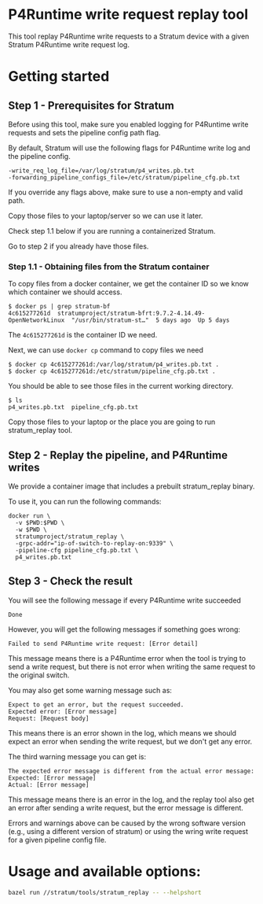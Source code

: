 <!--
Copyright 2020-present Open Networking Foundation

SPDX-License-Identifier: Apache-2.0
-->

P4Runtime write request replay tool
====

This tool replay P4Runtime write requests to a Stratum device with a given
Stratum P4Runtime write request log.

# Getting started

## Step 1 - Prerequisites for Stratum

Before using this tool, make sure you enabled logging for P4Runtime write requests
and sets the pipeline config path flag.

By default, Stratum will use the following flags for P4Runtime write log and
the pipeline config.

```
-write_req_log_file=/var/log/stratum/p4_writes.pb.txt
-forwarding_pipeline_configs_file=/etc/stratum/pipeline_cfg.pb.txt
```

If you override any flags above, make sure to use a non-empty and valid path.

Copy those files to your laptop/server so we can use it later.

Check step 1.1 below if you are running a containerized Stratum.

Go to step 2 if you already have those files.

### Step 1.1 - Obtaining files from the Stratum container

To copy files from a docker container,  we get the container ID so we know which
container we should access.

```
$ docker ps | grep stratum-bf
4c615277261d  stratumproject/stratum-bfrt:9.7.2-4.14.49-OpenNetworkLinux  "/usr/bin/stratum-st…"  5 days ago  Up 5 days
```

The `4c615277261d` is the container ID we need.

Next, we can use `docker cp` command to copy files we need

```
$ docker cp 4c615277261d:/var/log/stratum/p4_writes.pb.txt .
$ docker cp 4c615277261d:/etc/stratum/pipeline_cfg.pb.txt .
```

You should be able to see those files in the current working directory.

```
$ ls
p4_writes.pb.txt  pipeline_cfg.pb.txt
```

Copy those files to your laptop or the place you are going to run stratum_replay tool.

## Step 2 - Replay the pipeline, and P4Runtime writes

We provide a container image that includes a prebuilt stratum_replay binary.

To use it, you can run the following commands:

```
docker run \
  -v $PWD:$PWD \
  -w $PWD \
  stratumproject/stratum_replay \
  -grpc-addr="ip-of-switch-to-replay-on:9339" \
  -pipeline-cfg pipeline_cfg.pb.txt \
  p4_writes.pb.txt
```

## Step 3 - Check the result

You will see the following message if every P4Runtime write succeeded

```
Done
```

However, you will get the following messages if something goes wrong:

```
Failed to send P4Runtime write request: [Error detail]
```

This message means there is a P4Runtime error when the tool is trying to send a write request,
but there is not error when writing the same request to the original switch.

You may also get some warning message such as:

```
Expect to get an error, but the request succeeded.
Expected error: [Error message]
Request: [Request body]
```

This means there is an error shown in the log, which means we should expect an
error when sending the write request, but we don't get any error.

The third warning message you can get is:

```
The expected error message is different from the actual error message:
Expected: [Error message]
Actual: [Error message]
```

This message means there is an error in the log, and the replay tool also get an error
after sending a write request, but the error message is different.

Errors and warnings above can be caused by the wrong software version
(e.g., using a different version of stratum) or using the wring write request
for a given pipeline config file.

# Usage and available options:

```bash
bazel run //stratum/tools/stratum_replay -- --helpshort
```
